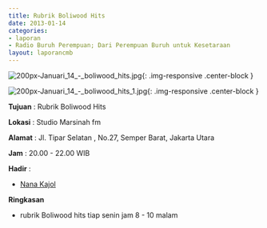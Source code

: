 ```yaml
---
title: Rubrik Boliwood Hits 
date: 2013-01-14
categories:
- laporan
- Radio Buruh Perempuan; Dari Perempuan Buruh untuk Kesetaraan
layout: laporancmb
---
```



![200px-Januari_14_-_boliwood_hits.jpg](/uploads/200px-Januari_14_-_boliwood_hits.jpg){: .img-responsive .center-block }

![200px-Januari_14_-_boliwood_hits_1.jpg](/uploads/200px-Januari_14_-_boliwood_hits_1.jpg){: .img-responsive .center-block }


**Tujuan** : Rubrik Boliwood Hits 

**Lokasi** : Studio Marsinah fm 

**Alamat** : Jl. Tipar Selatan , No.27, Semper Barat, Jakarta Utara 

**Jam** : 20.00 - 22.00 WIB 

**Hadir** :
* [Nana Kajol](http://wiki.ciptamedia.org/wiki/Nana_Kajol)

**Ringkasan**  
* rubrik Boliwood hits tiap senin jam 8 - 10 malam
